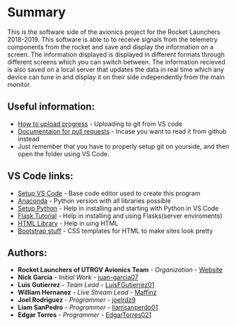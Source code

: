 # Summary
This is the software side of the avionics project for the Rocket Launchers 2018-2019. This software is able to to receive signals from the telemetry components from the rocket and save and display the information on a screen. The information displayed is displayed in different formats through different screens which you can switch between. The information recieved is also saved on a local server that updates the data in real time which any device can tune in and display it on their side independently from the main monitor. 


## Useful information:
  * [How to upload progress](https://i.imgur.com/AvRJH1w.jpg) - Uploading to git from VS code
  * [Documentaion for pull requests](https://help.github.com/articles/creating-a-pull-request/) - Incase you want to read it from github instead
  * Just remember that you have to properly setup git on yourside, and then open the folder using VS Code.
 
  
## VS Code links:
  * [Setup VS Code](https://code.visualstudio.com/docs/setup/windows) - Base code editor used to create this program
  * [Anaconda](https://www.anaconda.com/download/#windows) - Python version with all libraries possible
  * [Setup Python](https://code.visualstudio.com/docs/python/python-tutorial) - Help in installing and starting with Python in VS Code
  * [Flask Tutorial](https://code.visualstudio.com/docs/python/tutorial-flask) - Help in installing and using Flasks(server enviroments)
  * [HTML Library](https://www.w3schools.com/html/) - Help in uing HTML
  * [Bootstrap stuff](https://www.w3schools.com/booTsTrap/default.asp) - CSS templates for HTML to make sites look pretty

## Authors:
* **Rocket Launchers of UTRGV Avionics Team** - *Organization* - [Website](https://www.therocketlaunchers.org/)
* **Nick Garcia** - *Initial Work* - [juan-garcia07](https://github.com/juan-garcia07)
* **Luis Gutierrez** - *Team Lead* - [LuisFGutierrez01](https://github.com/LuisFGutierrez01)
* **William Hernanez** - *Live Stream Lead* - [Maffinz](https://github.com/Maffinz)
* **Joel Rodriguez** - *Programmer* - [joelrdz9](https://github.com/joelrdz9)
* **Liam SanPedro** - *Programmer* - [liamsanperdo01](https://github.com/liamsanpedro01)
* **Edgar Torres** - *Programmer* - [EdgarTorres021](https://github.com/EdgarTorres021)
